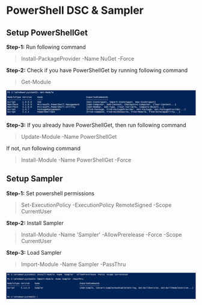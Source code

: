 # PowerShell DSC & Sampler

## Setup PowerShellGet

**Step-1:** Run following command

> Install-PackageProvider -Name NuGet -Force

**Step-2:** Check if you have PowerShellGet by running following command

> Get-Module

![Get-Module](./images/01-get-module.PNG)

**Step-3:** If you already have PowerShellGet, then run following command
> Update-Module -Name PowerShellGet

If not, run following command

> Install-Module -Name PowerShellGet -Force


## Setup Sampler

**Step-1:** Set powershell permissions
> Set-ExecutionPolicy -ExecutionPolicy RemoteSigned -Scope CurrentUser


**Step-2:** Install Sampler

> Install-Module -Name 'Sampler' -AllowPrerelease -Force -Scope CurrentUser

**Step-3:** Load Sampler

> Import-Module -Name Sampler -PassThru

![Sampler Install](./images/02-sampler-install.PNG)

